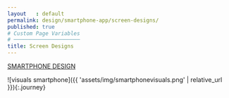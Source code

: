 ```yaml
---
layout   : default
permalink: design/smartphone-app/screen-designs/
published: true
# Custom Page Variables
# ─────────────────────
title: Screen Designs
---
```

<a href="https://xd.adobe.com/view/38d5cf35-1775-4d03-4774-42685a165369-4ee4/" target="_blank"> SMARTPHONE DESIGN </a>

![visuals smartphone]({{ 'assets/img/smartphonevisuals.png' | relative_url }}){:.journey}